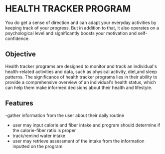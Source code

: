 # HEALTH TRACKER PROGRAM

You do get a sense of direction and can adapt your everyday activities by keeping track of your progress. But in addition to that, it also operates on a psychological level and significantly boosts your motivation and self-confidence.

## Objective

Health tracker programs are designed to monitor and track an individual's health-related activities and data, such as physical activity, diet,and sleep patterns. The significance of health tracker programs lies in their ability to provide a comprehensive overview of an individual's health status, which can help them make informed decisions about their health and lifestyle.

## Features

-gather information from the user about their daily routine 
- user may input calorie and fiber intake and program should determine if the calorie-fiber ratio is proper
- track/remind water intake
- user may retrieve assessment of the intake from the information inputted on the program
